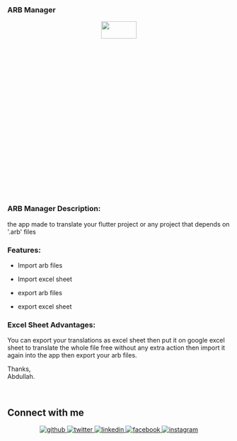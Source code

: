 

### ARB Manager  
<div align="center">
<img src="https://user-images.githubusercontent.com/78202914/217231928-370ee946-427f-4fc0-b57a-802152bf484b.gif" align="center" width="40%" height="10%" />
</div>  
  



### ARB Manager Description:  
the app made to translate your flutter project or any project that depends on '.arb' files  
  



### Features:  
- Import arb files  
  

- Import excel sheet  
  

- export arb files  
  

- export excel sheet  
  



### Excel Sheet Advantages:  
You can export your translations as excel sheet then put it on google excel sheet to translate the whole file free without any extra action then import it again into the app then export your arb files.

Thanks,  
Abdullah.  
  

<br/>  
 

## Connect with me  
<div align="center">
<a href="https://github.com/MrBoOodY" target="_blank">
<img src=https://img.shields.io/badge/github-%2324292e.svg?&style=for-the-badge&logo=github&logoColor=white alt=github style="margin-bottom: 5px;" />
</a>
<a href="https://twitter.com/abdalla_d72" target="_blank">
<img src=https://img.shields.io/badge/twitter-%2300acee.svg?&style=for-the-badge&logo=twitter&logoColor=white alt=twitter style="margin-bottom: 5px;" />
</a>

<a href="https://linkedin.com/in/abdullah-muhammad-486029208" target="_blank">
<img src=https://img.shields.io/badge/linkedin-%231E77B5.svg?&style=for-the-badge&logo=linkedin&logoColor=white alt=linkedin style="margin-bottom: 5px;" />
</a>
<a href="https://www.facebook.com/dev.abdullah.muhammad" target="_blank">
<img src=https://img.shields.io/badge/facebook-%232E87FB.svg?&style=for-the-badge&logo=facebook&logoColor=white alt=facebook style="margin-bottom: 5px;" />
</a>
<a href="https://instagram.com/abdullahmohamedbasiouny" target="_blank">
<img src=https://img.shields.io/badge/instagram-%23000000.svg?&style=for-the-badge&logo=instagram&logoColor=white alt=instagram style="margin-bottom: 5px;" />
</a>  
</div>  
  

<br/>  

  
